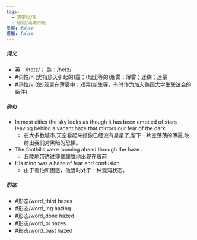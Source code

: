 ```yaml
---
tags:
  - 首字母/H
  - 级别/高考四级
掌握: false
模糊: false
---
```

##### 词义
- 英：/heɪz/； 美：/heɪz/
- #词性/n  (尤指热天引起的)霾；(烟尘等的)烟雾；薄雾；迷糊；迷蒙
- #词性/v  (使)笼罩在薄雾中；戏弄(新生等，有时作为加入美国大学生联谊会的条件)
##### 例句
- In most cities the sky looks as though it has been emptied of stars , leaving behind a vacant haze that mirrors our fear of the dark .
	- 在大多数城市,天空看起来好像已经没有星星了,留下一片空荡荡的薄雾,映射出我们对黑暗的恐惧。
- The foothills were looming ahead through the haze .
	- 丘陵地带透过薄雾朦胧地出现在眼前
- His mind was a haze of fear and confusion .
	- 由于害怕和困惑，他当时处于一种混沌状态。
##### 形态
- #形态/word_third hazes
- #形态/word_ing hazing
- #形态/word_done hazed
- #形态/word_pl hazes
- #形态/word_past hazed
